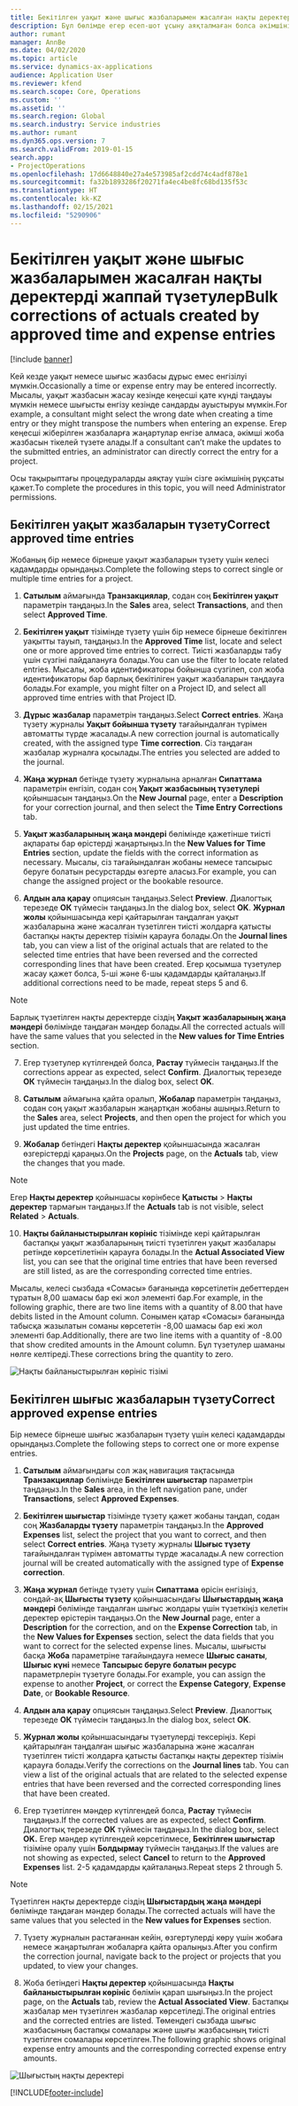 ```yaml
---
title: Бекітілген уақыт және шығыс жазбаларымен жасалған нақты деректерді жаппай түзетулер
description: Бұл бөлімде егер есеп-шот ұсыну аяқталмаған болса әкімшінің бұған дейін бекітілген уақыт немесе шығыс жазбаларына бірлі-жарым немесе жаппай түзетулер енгізуі жөнінде түсінік беріледі.
author: rumant
manager: AnnBe
ms.date: 04/02/2020
ms.topic: article
ms.service: dynamics-ax-applications
audience: Application User
ms.reviewer: kfend
ms.search.scope: Core, Operations
ms.custom: ''
ms.assetid: ''
ms.search.region: Global
ms.search.industry: Service industries
ms.author: rumant
ms.dyn365.ops.version: 7
ms.search.validFrom: 2019-01-15
search.app:
- ProjectOperations
ms.openlocfilehash: 17d6648840e27a4e573985af2cdd74c4adf878e1
ms.sourcegitcommit: fa32b1893286f20271fa4ec4be8fc68bd135f53c
ms.translationtype: HT
ms.contentlocale: kk-KZ
ms.lasthandoff: 02/15/2021
ms.locfileid: "5290906"
---
```

# <a name="bulk-corrections-of-actuals-created-by-approved-time-and-expense-entries"></a><span data-ttu-id="0f6ca-103">Бекітілген уақыт және шығыс жазбаларымен жасалған нақты деректерді жаппай түзетулер</span><span class="sxs-lookup"><span data-stu-id="0f6ca-103">Bulk corrections of actuals created by approved time and expense entries</span></span>

[!include [banner](../includes/psa-now-project-operations.md)]

<span data-ttu-id="0f6ca-104">Кей кезде уақыт немесе шығыс жазбасы дұрыс емес енгізілуі мүмкін.</span><span class="sxs-lookup"><span data-stu-id="0f6ca-104">Occasionally a time or expense entry may be entered incorrectly.</span></span> <span data-ttu-id="0f6ca-105">Мысалы, уақыт жазбасын жасау кезінде кеңесші қате күнді таңдауы мүмкін немесе шығысты енгізу кезінде сандарды ауыстыруы мүмкін.</span><span class="sxs-lookup"><span data-stu-id="0f6ca-105">For example, a consultant might select the wrong date when creating a time entry or they might transpose the numbers when entering an expense.</span></span> <span data-ttu-id="0f6ca-106">Егер кеңесші жіберілген жазбаларға жаңартулар енгізе алмаса, әкімші жоба жазбасын тікелей түзете алады.</span><span class="sxs-lookup"><span data-stu-id="0f6ca-106">If a consultant can’t make the updates to the submitted entries, an administrator can directly correct the entry for a project.</span></span>

<span data-ttu-id="0f6ca-107">Осы тақырыптағы процедураларды аяқтау үшін сізге әкімшінің рұқсаты қажет.</span><span class="sxs-lookup"><span data-stu-id="0f6ca-107">To complete the procedures in this topic, you will need Administrator permissions.</span></span>

## <a name="correct-approved-time-entries"></a><span data-ttu-id="0f6ca-108">Бекітілген уақыт жазбаларын түзету</span><span class="sxs-lookup"><span data-stu-id="0f6ca-108">Correct approved time entries</span></span>     

<span data-ttu-id="0f6ca-109">Жобаның бір немесе бірнеше уақыт жазбаларын түзету үшін келесі қадамдарды орындаңыз.</span><span class="sxs-lookup"><span data-stu-id="0f6ca-109">Complete the following steps to correct single or multiple time entries for a project.</span></span>

1. <span data-ttu-id="0f6ca-110">**Сатылым** аймағында **Транзакциялар**, содан соң **Бекітілген уақыт** параметрін таңдаңыз.</span><span class="sxs-lookup"><span data-stu-id="0f6ca-110">In the **Sales** area, select **Transactions**, and then select **Approved Time**.</span></span> 

2. <span data-ttu-id="0f6ca-111">**Бекітілген уақыт** тізімінде түзету үшін бір немесе бірнеше бекітілген уақытты тауып, таңдаңыз.</span><span class="sxs-lookup"><span data-stu-id="0f6ca-111">In the **Approved Time** list, locate and select one or more approved time entries to correct.</span></span> <span data-ttu-id="0f6ca-112">Тиісті жазбаларды табу үшін сүзгіні пайдалануға болады.</span><span class="sxs-lookup"><span data-stu-id="0f6ca-112">You can use the filter to locate related entries.</span></span> <span data-ttu-id="0f6ca-113">Мысалы, жоба идентификаторы бойынша сүзгілеп, сол жоба идентификаторы бар барлық бекітіліген уақыт жазбаларын таңдауға болады.</span><span class="sxs-lookup"><span data-stu-id="0f6ca-113">For example, you might filter on a Project ID, and select all approved time entries with that Project ID.</span></span>

3. <span data-ttu-id="0f6ca-114">**Дұрыс жазбалар** параметрін таңдаңыз.</span><span class="sxs-lookup"><span data-stu-id="0f6ca-114">Select **Correct entries**.</span></span> <span data-ttu-id="0f6ca-115">Жаңа түзету журналы **Уақыт бойынша түзету** тағайындалған түрімен автоматты түрде жасалады.</span><span class="sxs-lookup"><span data-stu-id="0f6ca-115">A new correction journal is automatically created, with the assigned type **Time correction**.</span></span> <span data-ttu-id="0f6ca-116">Сіз таңдаған жазбалар журналға қосылады.</span><span class="sxs-lookup"><span data-stu-id="0f6ca-116">The entries you selected are added to the journal.</span></span> 

4. <span data-ttu-id="0f6ca-117">**Жаңа журнал** бетінде түзету журналына арналған **Сипаттама** параметрін енгізіп, содан соң **Уақыт жазбасының түзетулері** қойыншасын таңдаңыз.</span><span class="sxs-lookup"><span data-stu-id="0f6ca-117">On the **New Journal** page, enter a **Description** for your correction journal, and then select the **Time Entry Corrections** tab.</span></span>  
5. <span data-ttu-id="0f6ca-118">**Уақыт жазбаларының жаңа мәндері** бөлімінде қажетінше тиісті ақпараты бар өрістерді жаңартыңыз.</span><span class="sxs-lookup"><span data-stu-id="0f6ca-118">In the **New Values for Time Entries** section, update the fields with the correct information as necessary.</span></span> <span data-ttu-id="0f6ca-119">Мысалы, сіз тағайындалған жобаны немесе тапсырыс беруге болатын ресурстарды өзгерте аласыз.</span><span class="sxs-lookup"><span data-stu-id="0f6ca-119">For example, you can change the assigned project or the bookable resource.</span></span>

6. <span data-ttu-id="0f6ca-120">**Алдын ала қарау** опциясын таңдаңыз.</span><span class="sxs-lookup"><span data-stu-id="0f6ca-120">Select **Preview**.</span></span> <span data-ttu-id="0f6ca-121">Диалогтық терезеде **ОК** түймесін таңдаңыз.</span><span class="sxs-lookup"><span data-stu-id="0f6ca-121">In the dialog box, select **OK**.</span></span> <span data-ttu-id="0f6ca-122">**Журнал жолы** қойыншасында кері қайтарылған таңдалған уақыт жазбаларына және жасалған түзетілген тиісті жолдарға қатысты бастапқы нақты деректер тізімін қарауға болады.</span><span class="sxs-lookup"><span data-stu-id="0f6ca-122">On the **Journal lines** tab, you can view a list of the original actuals that are related to the selected time entries that have been reversed and the corrected corresponding lines that have been created.</span></span> <span data-ttu-id="0f6ca-123">Егер қосымша түзетулер жасау қажет болса, 5-ші және 6-шы қадамдарды қайталаңыз.</span><span class="sxs-lookup"><span data-stu-id="0f6ca-123">If additional corrections need to be made, repeat steps 5 and 6.</span></span> 

> [!NOTE]
> <span data-ttu-id="0f6ca-124">Барлық түзетілген нақты деректерде сіздің **Уақыт жазбаларының жаңа мәндері** бөлімінде таңдаған мәндер болады.</span><span class="sxs-lookup"><span data-stu-id="0f6ca-124">All the corrected actuals will have the same values that you selected in the **New values for Time Entries** section.</span></span>

7. <span data-ttu-id="0f6ca-125">Егер түзетулер күтілгендей болса, **Растау** түймесін таңдаңыз.</span><span class="sxs-lookup"><span data-stu-id="0f6ca-125">If the corrections appear as expected, select **Confirm**.</span></span> <span data-ttu-id="0f6ca-126">Диалогтық терезеде **ОК** түймесін таңдаңыз.</span><span class="sxs-lookup"><span data-stu-id="0f6ca-126">In the dialog box, select **OK**.</span></span>

8. <span data-ttu-id="0f6ca-127">**Сатылым** аймағына қайта оралып, **Жобалар** параметрін таңдаңыз, содан соң уақыт жазбаларын жаңартқан жобаны ашыңыз.</span><span class="sxs-lookup"><span data-stu-id="0f6ca-127">Return to the **Sales** area, select **Projects**, and then open the project for which you just updated the time entries.</span></span> 

9. <span data-ttu-id="0f6ca-128">**Жобалар** бетіндегі **Нақты деректер** қойыншасында жасалған өзгерістерді қараңыз.</span><span class="sxs-lookup"><span data-stu-id="0f6ca-128">On the **Projects** page, on the **Actuals** tab, view the changes that you made.</span></span> 

> [!NOTE]
> <span data-ttu-id="0f6ca-129">Егер **Нақты деректер** қойыншасы көрінбесе **Қатысты** > **Нақты деректер** тармағын таңдаңыз.</span><span class="sxs-lookup"><span data-stu-id="0f6ca-129">If the **Actuals** tab is not visible, select **Related** > **Actuals**.</span></span>  

10. <span data-ttu-id="0f6ca-130">**Нақты байланыстырылған көрініс** тізімінде кері қайтарылған бастапқы уақыт жазбаларының тиісті түзетілген уақыт жазбалары ретінде көрсетілетінін қарауға болады.</span><span class="sxs-lookup"><span data-stu-id="0f6ca-130">In the **Actual Associated View** list, you can see that the original time entries that have been reversed are still listed, as are the corresponding corrected time entries.</span></span> 

<span data-ttu-id="0f6ca-131">Мысалы, келесі сызбада «Сомасы» бағанында көрсетілетін дебеттерден тұратын 8,00 шамасы бар екі жол элементі бар.</span><span class="sxs-lookup"><span data-stu-id="0f6ca-131">For example, in the following graphic, there are two line items with a quantity of 8.00 that have debits listed in the Amount column.</span></span> <span data-ttu-id="0f6ca-132">Сонымен қатар «Сомасы» бағанында табысқа жазылатын соманы көрсететін -8,00 шамасы бар екі жол элементі бар.</span><span class="sxs-lookup"><span data-stu-id="0f6ca-132">Additionally, there are two line items with a quantity of -8.00 that show credited amounts in the Amount column.</span></span> <span data-ttu-id="0f6ca-133">Бұл түзетулер шаманы нөлге келтіреді.</span><span class="sxs-lookup"><span data-stu-id="0f6ca-133">These corrections bring the quantity to zero.</span></span>

![Нақты байланыстырылған көрініс тізімі](https://github.com/MicrosoftDocs/dynamics-365-customer-engagement-pr/blob/bulk-corrections-actuals-created-by-approved-time-expense-entries.md/time-actuals.png)
 
## <a name="correct-approved-expense-entries"></a><span data-ttu-id="0f6ca-135">Бекітілген шығыс жазбаларын түзету</span><span class="sxs-lookup"><span data-stu-id="0f6ca-135">Correct approved expense entries</span></span>

<span data-ttu-id="0f6ca-136">Бір немесе бірнеше шығыс жазбаларын түзету үшін келесі қадамдарды орындаңыз.</span><span class="sxs-lookup"><span data-stu-id="0f6ca-136">Complete the following steps to correct one or more expense entries.</span></span> 

1. <span data-ttu-id="0f6ca-137">**Сатылым** аймағындағы сол жақ навигация тақтасында **Транзакциялар** бөлімінде **Бекітілген шығыстар** параметрін таңдаңыз.</span><span class="sxs-lookup"><span data-stu-id="0f6ca-137">In the **Sales** area, in the left navigation pane, under **Transactions**, select **Approved Expenses**.</span></span>

2. <span data-ttu-id="0f6ca-138">**Бекітілген шығыстар** тізімінде түзету қажет жобаны таңдап, содан соң **Жазбаларды түзету** параметрін таңдаңыз.</span><span class="sxs-lookup"><span data-stu-id="0f6ca-138">In the **Approved Expenses** list, select the project that you want to correct, and then select **Correct entries**.</span></span> <span data-ttu-id="0f6ca-139">Жаңа түзету журналы **Шығыс түзету** тағайындалған түрімен автоматты түрде жасалады.</span><span class="sxs-lookup"><span data-stu-id="0f6ca-139">A new correction journal will be created automatically with the assigned type of **Expense correction**.</span></span> 

3. <span data-ttu-id="0f6ca-140">**Жаңа журнал** бетінде түзету үшін **Сипаттама** өрісін енгізіңіз, сондай-ақ **Шығысты түзету** қойыншасындағы **Шығыстардың жаңа мәндері** бөлімінде таңдалған шығыс жолдары үшін түзеткіңіз келетін деректер өрістерін таңдаңыз.</span><span class="sxs-lookup"><span data-stu-id="0f6ca-140">On the **New Journal** page, enter a **Description** for the correction, and on the **Expense Correction** tab, in the **New Values for Expenses** section, select the data fields that you want to correct for the selected expense lines.</span></span> <span data-ttu-id="0f6ca-141">Мысалы, шығысты басқа **Жоба** параметріне тағайындауға немесе **Шығыс санаты**, **Шығыс күні** немесе **Тапсырыс беруге болатын ресурс** параметрлерін түзетуге болады.</span><span class="sxs-lookup"><span data-stu-id="0f6ca-141">For example, you can assign the expense to another **Project**, or correct the **Expense Category**, **Expense Date**, or **Bookable Resource**.</span></span>

4. <span data-ttu-id="0f6ca-142">**Алдын ала қарау** опциясын таңдаңыз.</span><span class="sxs-lookup"><span data-stu-id="0f6ca-142">Select **Preview**.</span></span> <span data-ttu-id="0f6ca-143">Диалогтық терезеде **ОК** түймесін таңдаңыз.</span><span class="sxs-lookup"><span data-stu-id="0f6ca-143">In the dialog box, select **OK**.</span></span> 

5. <span data-ttu-id="0f6ca-144">**Журнал жолы** қойыншасындағы түзетулерді тексеріңіз. Кері қайтарылған таңдалған шығыс жазбаларына және жасалған түзетілген тиісті жолдарға қатысты бастапқы нақты деректер тізімін қарауға болады.</span><span class="sxs-lookup"><span data-stu-id="0f6ca-144">Verify the corrections on the **Journal lines** tab. You can view a list of the original actuals that are related to the selected expense entries that have been reversed and the corrected corresponding lines that have been created.</span></span>

6. <span data-ttu-id="0f6ca-145">Егер түзетілген мәндер күтілгендей болса, **Растау** түймесін таңдаңыз.</span><span class="sxs-lookup"><span data-stu-id="0f6ca-145">If the corrected values are as expected, select **Confirm**.</span></span> <span data-ttu-id="0f6ca-146">Диалогтық терезеде **ОК** түймесін таңдаңыз.</span><span class="sxs-lookup"><span data-stu-id="0f6ca-146">In the dialog box, select **OK.**</span></span> <span data-ttu-id="0f6ca-147">Егер мәндер күтілгендей көрсетілмесе, **Бекітілген шығыстар** тізіміне оралу үшін **Болдырмау** түймесін таңдаңыз.</span><span class="sxs-lookup"><span data-stu-id="0f6ca-147">If the values are not showing as expected, select **Cancel** to return to the **Approved Expenses** list.</span></span> <span data-ttu-id="0f6ca-148">2-5 қадамдарды қайталаңыз.</span><span class="sxs-lookup"><span data-stu-id="0f6ca-148">Repeat steps 2 through 5.</span></span> 

> [!NOTE]
> <span data-ttu-id="0f6ca-149">Түзетілген нақты деректерде сіздің **Шығыстардың жаңа мәндері** бөлімінде таңдаған мәндер болады.</span><span class="sxs-lookup"><span data-stu-id="0f6ca-149">The corrected actuals will have the same values that you selected in the **New values for Expenses** section.</span></span>

7. <span data-ttu-id="0f6ca-150">Түзету журналын растағаннан кейін, өзгертулерді көру үшін жобаға немесе жаңартылған жобаларға қайта оралыңыз.</span><span class="sxs-lookup"><span data-stu-id="0f6ca-150">After you confirm the correction journal, navigate back to the project or projects that you updated, to view your changes.</span></span>  

8. <span data-ttu-id="0f6ca-151">Жоба бетіндегі **Нақты деректер** қойыншасында **Нақты байланыстырылған көрініс** бөлімін қарап шығыңыз.</span><span class="sxs-lookup"><span data-stu-id="0f6ca-151">In the project page, on the **Actuals** tab, review the **Actual Associated View**.</span></span> <span data-ttu-id="0f6ca-152">Бастапқы жазбалар мен түзетілген жазбалар көрсетіледі.</span><span class="sxs-lookup"><span data-stu-id="0f6ca-152">The original entries and the corrected entries are listed.</span></span> <span data-ttu-id="0f6ca-153">Төмендегі сызбада шығыс жазбасының бастапқы сомалары және шығы жазбасының тиісті түзетілген сомалары көрсетілген.</span><span class="sxs-lookup"><span data-stu-id="0f6ca-153">The following graphic shows original expense entry amounts and the corresponding corrected expense entry amounts.</span></span> 

![Шығыстың нақты деректері](https://user-images.githubusercontent.com/60806505/77122219-4cd52900-69fa-11ea-8349-ccd2ffebf640.png)


[!INCLUDE[footer-include](../includes/footer-banner.md)]
